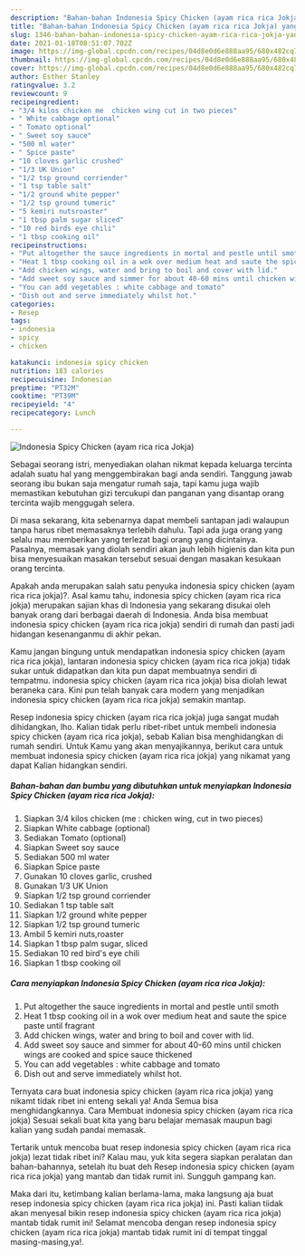 ```yaml
---
description: "Bahan-bahan Indonesia Spicy Chicken (ayam rica rica Jokja) yang nikmat dan Mudah Dibuat"
title: "Bahan-bahan Indonesia Spicy Chicken (ayam rica rica Jokja) yang nikmat dan Mudah Dibuat"
slug: 1346-bahan-bahan-indonesia-spicy-chicken-ayam-rica-rica-jokja-yang-nikmat-dan-mudah-dibuat
date: 2021-01-18T08:51:07.702Z
image: https://img-global.cpcdn.com/recipes/04d8e0d6e888aa95/680x482cq70/indonesia-spicy-chicken-ayam-rica-rica-jokja-foto-resep-utama.jpg
thumbnail: https://img-global.cpcdn.com/recipes/04d8e0d6e888aa95/680x482cq70/indonesia-spicy-chicken-ayam-rica-rica-jokja-foto-resep-utama.jpg
cover: https://img-global.cpcdn.com/recipes/04d8e0d6e888aa95/680x482cq70/indonesia-spicy-chicken-ayam-rica-rica-jokja-foto-resep-utama.jpg
author: Esther Stanley
ratingvalue: 3.2
reviewcount: 9
recipeingredient:
- "3/4 kilos chicken me  chicken wing cut in two pieces"
- " White cabbage optional"
- " Tomato optional"
- " Sweet soy sauce"
- "500 ml water"
- " Spice paste"
- "10 cloves garlic crushed"
- "1/3 UK Union"
- "1/2 tsp ground corriender"
- "1 tsp table salt"
- "1/2 ground white pepper"
- "1/2 tsp ground tumeric"
- "5 kemiri nutsroaster"
- "1 tbsp palm sugar sliced"
- "10 red birds eye chili"
- "1 tbsp cooking oil"
recipeinstructions:
- "Put altogether the sauce ingredients in mortal and pestle until smoth"
- "Heat 1 tbsp cooking oil in a wok over medium heat and saute the spice paste until fragrant"
- "Add chicken wings, water and bring to boil and cover with lid."
- "Add sweet soy sauce and simmer for about 40-60 mins until chicken wings are cooked and spice sauce thickened"
- "You can add vegetables : white cabbage and tomato"
- "Dish out and serve immediately whilst hot."
categories:
- Resep
tags:
- indonesia
- spicy
- chicken

katakunci: indonesia spicy chicken 
nutrition: 183 calories
recipecuisine: Indonesian
preptime: "PT32M"
cooktime: "PT39M"
recipeyield: "4"
recipecategory: Lunch

---
```



![Indonesia Spicy Chicken (ayam rica rica Jokja)](https://img-global.cpcdn.com/recipes/04d8e0d6e888aa95/680x482cq70/indonesia-spicy-chicken-ayam-rica-rica-jokja-foto-resep-utama.jpg)

Sebagai seorang istri, menyediakan olahan nikmat kepada keluarga tercinta adalah suatu hal yang menggembirakan bagi anda sendiri. Tanggung jawab seorang ibu bukan saja mengatur rumah saja, tapi kamu juga wajib memastikan kebutuhan gizi tercukupi dan panganan yang disantap orang tercinta wajib menggugah selera.

Di masa  sekarang, kita sebenarnya dapat membeli santapan jadi walaupun tanpa harus ribet memasaknya terlebih dahulu. Tapi ada juga orang yang selalu mau memberikan yang terlezat bagi orang yang dicintainya. Pasalnya, memasak yang diolah sendiri akan jauh lebih higienis dan kita pun bisa menyesuaikan masakan tersebut sesuai dengan masakan kesukaan orang tercinta. 



Apakah anda merupakan salah satu penyuka indonesia spicy chicken (ayam rica rica jokja)?. Asal kamu tahu, indonesia spicy chicken (ayam rica rica jokja) merupakan sajian khas di Indonesia yang sekarang disukai oleh banyak orang dari berbagai daerah di Indonesia. Anda bisa membuat indonesia spicy chicken (ayam rica rica jokja) sendiri di rumah dan pasti jadi hidangan kesenanganmu di akhir pekan.

Kamu jangan bingung untuk mendapatkan indonesia spicy chicken (ayam rica rica jokja), lantaran indonesia spicy chicken (ayam rica rica jokja) tidak sukar untuk didapatkan dan kita pun dapat membuatnya sendiri di tempatmu. indonesia spicy chicken (ayam rica rica jokja) bisa diolah lewat beraneka cara. Kini pun telah banyak cara modern yang menjadikan indonesia spicy chicken (ayam rica rica jokja) semakin mantap.

Resep indonesia spicy chicken (ayam rica rica jokja) juga sangat mudah dihidangkan, lho. Kalian tidak perlu ribet-ribet untuk membeli indonesia spicy chicken (ayam rica rica jokja), sebab Kalian bisa menghidangkan di rumah sendiri. Untuk Kamu yang akan menyajikannya, berikut cara untuk membuat indonesia spicy chicken (ayam rica rica jokja) yang nikamat yang dapat Kalian hidangkan sendiri.

<!--inarticleads1-->

##### Bahan-bahan dan bumbu yang dibutuhkan untuk menyiapkan Indonesia Spicy Chicken (ayam rica rica Jokja):

1. Siapkan 3/4 kilos chicken (me : chicken wing, cut in two pieces)
1. Siapkan  White cabbage (optional)
1. Sediakan  Tomato (optional)
1. Siapkan  Sweet soy sauce
1. Sediakan 500 ml water
1. Siapkan  Spice paste
1. Gunakan 10 cloves garlic, crushed
1. Gunakan 1/3 UK Union
1. Siapkan 1/2 tsp ground corriender
1. Sediakan 1 tsp table salt
1. Siapkan 1/2 ground white pepper
1. Siapkan 1/2 tsp ground tumeric
1. Ambil 5 kemiri nuts,roaster
1. Siapkan 1 tbsp palm sugar, sliced
1. Sediakan 10 red bird&#39;s eye chili
1. Siapkan 1 tbsp cooking oil




<!--inarticleads2-->

##### Cara menyiapkan Indonesia Spicy Chicken (ayam rica rica Jokja):

1. Put altogether the sauce ingredients in mortal and pestle until smoth
1. Heat 1 tbsp cooking oil in a wok over medium heat and saute the spice paste until fragrant
1. Add chicken wings, water and bring to boil and cover with lid.
1. Add sweet soy sauce and simmer for about 40-60 mins until chicken wings are cooked and spice sauce thickened
1. You can add vegetables : white cabbage and tomato
1. Dish out and serve immediately whilst hot.




Ternyata cara buat indonesia spicy chicken (ayam rica rica jokja) yang nikamt tidak ribet ini enteng sekali ya! Anda Semua bisa menghidangkannya. Cara Membuat indonesia spicy chicken (ayam rica rica jokja) Sesuai sekali buat kita yang baru belajar memasak maupun bagi kalian yang sudah pandai memasak.

Tertarik untuk mencoba buat resep indonesia spicy chicken (ayam rica rica jokja) lezat tidak ribet ini? Kalau mau, yuk kita segera siapkan peralatan dan bahan-bahannya, setelah itu buat deh Resep indonesia spicy chicken (ayam rica rica jokja) yang mantab dan tidak rumit ini. Sungguh gampang kan. 

Maka dari itu, ketimbang kalian berlama-lama, maka langsung aja buat resep indonesia spicy chicken (ayam rica rica jokja) ini. Pasti kalian tiidak akan menyesal bikin resep indonesia spicy chicken (ayam rica rica jokja) mantab tidak rumit ini! Selamat mencoba dengan resep indonesia spicy chicken (ayam rica rica jokja) mantab tidak rumit ini di tempat tinggal masing-masing,ya!.

